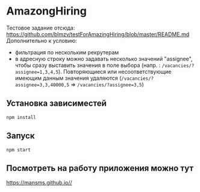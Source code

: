 # AmazongHiring

Тестовое задание отсюда: https://github.com/blmzv/testForAmazingHiring/blob/master/README.md
Дополнительно к условию: 
- фильтрация по нескольким рекрутерам
- в адресную строку можно задавать несколько значений "assignee", чтобы сразу выставить значения в поле выбора (напр. : `/vacancies/?assignee=1,3,4,5`). Повторяющиеся или несоответствующие имеющим данным значения удаляются (`/vacancies/?assignee=3,3,40000,5` => `/vacancies/?assignee=3,5`)


## Установка зависиместей

```
npm install
```

## Запуск

```
npm start
```

## Посмотреть на работу приложения можно тут

https://mansms.github.io//
